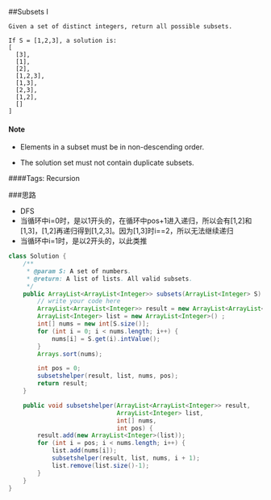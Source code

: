 
##Subsets I

	Given a set of distinct integers, return all possible subsets.

	If S = [1,2,3], a solution is:
	[
	  [3],
	  [1],
	  [2],
	  [1,2,3],
	  [1,3],
	  [2,3],
	  [1,2],
	  []
	]

#### Note

- Elements in a subset must be in non-descending order.

- The solution set must not contain duplicate subsets.

####Tags: Recursion

###思路
- DFS
- 当循环中i=0时，是以1开头的，在循环中pos+1进入递归，所以会有[1,2]和[1,3]，[1,2]再递归得到[1,2,3]。因为[1,3]时i==2，所以无法继续递归
- 当循环中i=1时，是以2开头的，以此类推

```java
class Solution {
	/**
	 * @param S: A set of numbers.
	 * @return: A list of lists. All valid subsets.
	 */
	public ArrayList<ArrayList<Integer>> subsets(ArrayList<Integer> S) {
		// write your code here
		ArrayList<ArrayList<Integer>> result = new ArrayList<ArrayList<Integer>>();
		ArrayList<Integer> list = new ArrayList<Integer>() ;
		int[] nums = new int[S.size()];
		for (int i = 0; i < nums.length; i++) {
			nums[i] = S.get(i).intValue();
		}
		Arrays.sort(nums);

		int pos = 0;
		subsetshelper(result, list, nums, pos);
		return result;
	}

	public void subsetshelper(ArrayList<ArrayList<Integer>> result,
	                          ArrayList<Integer> list,
	                          int[] nums,
	                          int pos) {
		result.add(new ArrayList<Integer>(list));
		for (int i = pos; i < nums.length; i++) {
			list.add(nums[i]);
			subsetshelper(result, list, nums, i + 1);
			list.remove(list.size()-1);
		}
	}
}






```
